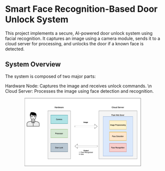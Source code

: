 # Smart Face Recognition-Based Door Unlock System
This project implements a secure, AI-powered door unlock system using facial recognition. It captures an image using a camera module, sends it to a cloud server for processing, and unlocks the door if a known face is detected.

## System Overview

The system is composed of two major parts:

Hardware Node: Captures the image and receives unlock commands. \n
Cloud Server: Processes the image using face detection and recognition.

<p align="center"> <img src="face_recognition_based_door_lock_system.png" width="75%"> </p>

